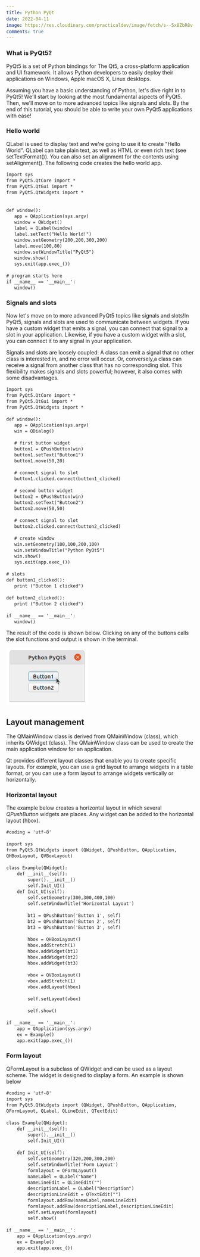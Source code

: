```yaml
---
title: Python PyQt
date: 2022-04-11
image: https://res.cloudinary.com/practicaldev/image/fetch/s--5x8ZbR8v--/c_imagga_scale,f_auto,fl_progressive,h_420,q_auto,w_1000/https://dev-to-uploads.s3.amazonaws.com/i/5b5e3vc30d0rqehp0wh5.jpg
comments: true
---
```

### What is PyQt5?

PyQt5 is a set of Python bindings for The Qt5, a cross-platform application and UI framework. It allows Python developers to easily deploy their applications on Windows, Apple macOS X, Linux desktops.

Assuming you have a basic understanding of Python, let's dive right in to PyQt5! We'll start by looking at the most fundamental aspects of PyQt5. Then, we'll move on to more advanced topics like signals and slots. By the end of this tutorial, you should be able to write your own PyQt5 applications with ease!

### Hello world

QLabel is used to display text and we're going to use it to create "Hello World". QLabel can take plain text, as well as HTML or even rich text (see setTextFormat()). You can also set an alignment for the contents using setAlignment(). The following code creates the hello world app.

```
import sys
from PyQt5.QtCore import *
from PyQt5.QtGui import *
from PyQt5.QtWidgets import *


def window():
   app = QApplication(sys.argv)
   window = QWidget()
   label = QLabel(window)
   label.setText("Hello World!")
   window.setGeometry(200,200,300,200)
   label.move(100,80)
   window.setWindowTitle("PyQt5")
   window.show()
   sys.exit(app.exec_())

# program starts here
if __name__ == '__main__':
   window()
```

### Signals and slots

Now let's move on to more advanced PyQt5 topics like signals and slots!In PyQt5, signals and slots are used to communicate between widgets. If you have a custom widget that emits a signal, you can connect that signal to a slot in your application. Likewise, if you have a custom widget with a slot, you can connect it to any signal in your application.

Signals and slots are loosely coupled: A class can emit a signal that no other class is interested in, and no error will occur. Or, conversely,a class can receive a signal from another class that has no corresponding slot. This flexibility makes signals and slots powerful; however, it also comes with some disadvantages.

```
import sys
from PyQt5.QtCore import *
from PyQt5.QtGui import *
from PyQt5.QtWidgets import *

def window():
   app = QApplication(sys.argv)
   win = QDialog()

   # first button widget
   button1 = QPushButton(win)
   button1.setText("Button1")
   button1.move(50,20)

   # connect signal to slot
   button1.clicked.connect(button1_clicked)
   
   # second button widget
   button2 = QPushButton(win)
   button2.setText("Button2")
   button2.move(50,50)

   # connect signal to slot
   button2.clicked.connect(button2_clicked)
   
   # create window
   win.setGeometry(100,100,200,100)
   win.setWindowTitle("Python PyQt5")
   win.show()
   sys.exit(app.exec_())

# slots
def button1_clicked():
   print ("Button 1 clicked")

def button2_clicked():
   print ("Button 2 clicked")

if __name__ == '__main__':
   window()
```

The result of the code is shown below. Clicking on any of the buttons calls the slot functions and output is shown in the terminal.

![Buttons with PyQt](/images/pyqt-qpushbutton.png)

## Layout management

The QMainWindow class is derived from QMainWindow (class), which inherits QWidget (class). The QMainWindow class can be used to create the main application window for an application.

Qt provides different layout classes that enable you to create specific layouts. For example, you can use a grid layout to arrange widgets in a table format, or you can use a form layout to arrange widgets vertically or horizontally.

### Horizontal layout
The example below creates a horizontal layout in which several *QPushButton* widgets are places. Any widget can be added to the horizontal layout (hbox).

```
#coding = 'utf-8'

import sys
from PyQt5.QtWidgets import (QWidget, QPushButton, QApplication, QHBoxLayout, QVBoxLayout)

class Example(QWidget):
    def __init__(self):
        super().__init__()
        self.Init_UI()
    def Init_UI(self):
        self.setGeometry(300,300,400,100)
        self.setWindowTitle('Horizontal Layout')

        bt1 = QPushButton('Button 1', self)
        bt2 = QPushButton('Button 2', self)
        bt3 = QPushButton('Button 3', self)

        hbox = QHBoxLayout()
        hbox.addStretch(1)
        hbox.addWidget(bt1)
        hbox.addWidget(bt2)
        hbox.addWidget(bt3)

        vbox = QVBoxLayout()
        vbox.addStretch(1)
        vbox.addLayout(hbox)

        self.setLayout(vbox)

        self.show()

if __name__ == '__main__':
    app = QApplication(sys.argv)
    ex = Example()
    app.exit(app.exec_())
```

### Form layout

QFormLayout is a subclass of QWidget and can be used as a layout scheme. The widget is designed to display a form. An example is shown below

```
#coding = 'utf-8'
import sys
from PyQt5.QtWidgets import (QWidget, QPushButton, QApplication, QFormLayout, QLabel, QLineEdit, QTextEdit)

class Example(QWidget):
    def __init__(self):
        super().__init__()
        self.Init_UI()

    def Init_UI(self):
        self.setGeometry(320,200,300,200)
        self.setWindowTitle('Form Layout')
        formlayout = QFormLayout()
        nameLabel = QLabel("Name")
        nameLineEdit = QLineEdit("")
        descriptionLabel = QLabel("Description")
        descriptionLineEdit = QTextEdit("")
        formlayout.addRow(nameLabel,nameLineEdit)
        formlayout.addRow(descriptionLabel,descriptionLineEdit)
        self.setLayout(formlayout)
        self.show()

if __name__ == '__main__':
    app = QApplication(sys.argv)
    ex = Example()
    app.exit(app.exec_())
```

